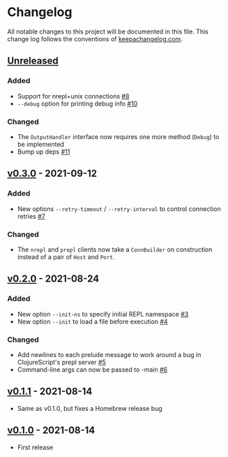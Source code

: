 # Changelog
All notable changes to this project will be documented in this file. This change log follows the conventions of [keepachangelog.com](http://keepachangelog.com/).

## [Unreleased]
### Added
- Support for nrepl+unix connections [#8](https://github.com/athos/trenchman/pull/8)
- `--debug` option for printing debug info [#10](https://github.com/athos/trenchman/pull/10)

### Changed
- The `OutputHandler` interface now requires one more method (`Debug`) to be implemented
- Bump up deps [#11](https://github.com/athos/trenchman/pull/11)

## [v0.3.0] - 2021-09-12
### Added
- New options `--retry-timeout` / `--retry-interval` to control connection retries [#7](https://github.com/athos/trenchman/pull/7)

### Changed
- The `nrepl` and `prepl` clients now take a `ConnBuilder` on construction instead of a pair of `Host` and `Port`.

## [v0.2.0] - 2021-08-24
### Added
- New option `--init-ns` to specify initial REPL namespace [#3](https://github.com/athos/trenchman/pull/3)
- New option `--init` to load a file before execution [#4](https://github.com/athos/trenchman/pull/4)

### Changed
- Add newlines to each prelude message to work around a bug in ClojureScript's prepl server [#5](https://github.com/athos/trenchman/pull/5)
- Command-line args can now be passed to -main [#6](https://github.com/athos/trenchman/pull/6)

## [v0.1.1] - 2021-08-14
- Same as v0.1.0, but fixes a Homebrew release bug

## [v0.1.0] - 2021-08-14
- First release

[Unreleased]: https://github.com/athos/trenchman/compare/v0.3.0...HEAD
[v0.3.0]: https://github.com/athos/trenchman/compare/v0.2.0...v0.3.0
[v0.2.0]: https://github.com/athos/trenchman/compare/v0.1.1...v0.2.0
[v0.1.1]: https://github.com/athos/trenchman/compare/v0.1.0...v0.1.1
[v0.1.0]: https://github.com/athos/trenchman/releases/tag/v0.1.0
